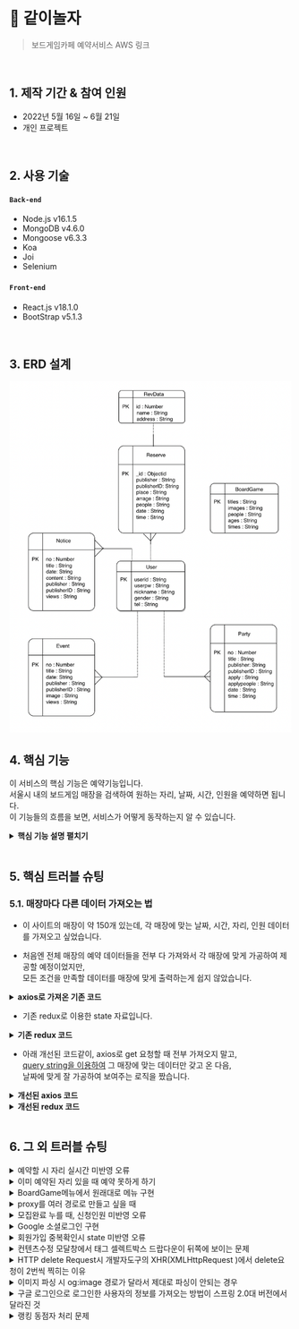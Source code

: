 # 📌  같이놀자
> 보드게임카페 예약서비스
> AWS 링크

<br>

## 1. 제작 기간 & 참여 인원
- 2022년 5월 16일 ~ 6월 21일
- 개인 프로젝트

<br>

## 2. 사용 기술
#### `Back-end`
  - Node.js v16.1.5
  - MongoDB v4.6.0
  - Mongoose v6.3.3
  - Koa
  - Joi
  - Selenium

#### `Front-end`
  - React.js v18.1.0
  - BootStrap v5.1.3

<br>

## 3. ERD 설계
![](https://raw.githubusercontent.com/rkdxodnjs94/image/main/gachinolja%20ERD.png)

## 4. 핵심 기능
이 서비스의 핵심 기능은 예약기능입니다.<br>
서울시 내의 보드게임 매장을 검색하여 원하는 자리, 날짜, 시간, 인원을 예약하면 됩니다.<br>
이 기능들의 흐름을 보면, 서비스가 어떻게 동작하는지 알 수 있습니다.

<details>
<summary><b>핵심 기능 설명 펼치기</b></summary>
<div markdown="1">
  
### 4.1. 전체 흐름
![](https://raw.githubusercontent.com/rkdxodnjs94/image/main/flowpoint.png)

### 4.2. 사용자 요청
![](https://raw.githubusercontent.com/rkdxodnjs94/image/main/flow1.png)

- **URL 정규식 체크** :pushpin: [코드 확인](https://github.com/rkdxodnjs94/gachinolja/blob/frontend/frontend/src/pages/SignUp.js)
  - React.js로 렌더링된 화면단에서, 사용자가 등록을 시도한 URL의 모양새를 정규식으로 확인합니다.
  - URL의 모양새가 아닌 경우, 에러 메세지를 띄웁니다.

- **Axios 비동기 요청** :pushpin: [코드 확인](https://github.com/rkdxodnjs94/gachinolja/blob/frontend/frontend/src/pages/SignUp.js)
  - URL의 모양새인 경우, 컨텐츠를 등록하는 POST 요청을 비동기로 날립니다.

### 4.3. mongoose & Service

![](https://raw.githubusercontent.com/rkdxodnjs94/image/main/flow2.png)

- **mongoose** :pushpin: [코드 확인](https://github.com/rkdxodnjs94/gachiback/blob/main/src/models/user.js)
  - mongoose에서 schema 모델을 생성합니다.

- **index** :pushpin: [코드 확인](https://github.com/rkdxodnjs94/gachiback/blob/main/src/api/user/index.js)
  - 그 모델을 토대로 app의 index에서 url을 통해 요청합니다.

### 4.4. Controller

![](https://raw.githubusercontent.com/rkdxodnjs94/image/main/flow3.png)

- **결과 응답** :pushpin: [코드 확인](https://github.com/rkdxodnjs94/gachiback/blob/main/src/api/user/user.ctrl.js)
  - 요청받은 url을 토대로 데이터가 잘 들어왔는지 로직처리를 합니다.

- **DB에 저장** :pushpin:
  - 로직처리를 마친 후, api의 url로 mongoDB 서버에 데이터를 저장합니다.

- **컨텐츠 저장** :pushpin:
  - 저장된 컨텐츠는 다시 mongoDB - Controller - index를 거쳐 화면단에 송출됩니다.

</div>
</details>

</br>

## 5. 핵심 트러블 슈팅
### 5.1. 매장마다 다른 데이터 가져오는 법
- 이 사이트의 매장이 약 150개 있는데, 각 매장에 맞는 날짜, 시간, 자리, 인원 데이터를 가져오고 싶었습니다.

- 처음엔 전체 매장의 예약 데이터들을 전부 다 가져와서 각 매장에 맞게 가공하여 제공할 예정이었지만,<br>
모든 조건을 만족할 데이터를 매장에 맞게 출력하는게 쉽지 않았습니다.

<details>
<summary><b>axios로 가져온 기존 코드</b></summary>
<div markdown="1">

~~~react.js
useEffect(() => {
  async function axiosdata(){
    try {
      const response = await axios.get('/api/reserve');
      for (var i=0; i<2600; i++) {
        dispatch(setPlace(response.data[i].place));
      for (var i=0; i < response.data.length; i++) {
        dispatch(setSaveReserve(response.data[i].place));
        dispatch(setSaveReserve(response.data[i].arrage[0].arrage));
        console.log(response);
      }
      };
      console.log(response);
    } catch (error) {
      console.log(error);
    }
  }
  axiosdata();
axiosdata();
},[dispatch])
~~~

</div>
</details>

- 기존 redux로 이용한 state 자료입니다.

<details>
<summary><b>기존 redux 코드</b></summary>
<div markdown="1">

~~~react.js
// 자리 데이터를 저장하는 state입니다.
// 초기 state : [ [] ]
// 수정 state : [ ['강남점',1,2,3,...],['홍대점',1,2,3,...], [...] ]
// 초기 state : []
// 수정 state : [ ['강남점',1,2,3..],['홍대점',1,2,3,...], ]
import { createSlice } from "@reduxjs/toolkit";

const SaveReserve = createSlice({
  name : 'savereserve',
  initialState : [
    []
  ],
  initialState : [],
  reducers : {
    setSaveReserve(state, action){
      if (action.payload !== Number){ 
        const setplace = [[...state],[action.payload]];
        return setplace.filter(function(item, idx){
          return setplace.indexOf(item) === idx;
        })
      } else if(action.payload === Number){
        const setarrage = [[...state,action.payload]];
        return setarrage.filter(function(item, idx){
          return setarrage.indexOf(item) === idx;
        })
      }
    setSavePlace(state, action){
      const arr = new Array(state.length).fill(state);
      arr.push(action.payload);
    },
    setSaveArg(state, action){
      const arr = new Array(state.length).fill(state);
      arr.push(action.payload);
    }
  }
});

export const { setSaveReserve } = SaveReserve.actions;
export const { setSavePlace, setSaveArg } = SaveReserve.actions;

export default SaveReserve; 
~~~

</div>
</details>

- 아래 개선된 코드같이, axios로 get 요청할 때 전부 가져오지 말고,<br>
[query string을 이용하여](https://velog.io/@bang9dev/axios-with-qs) 그 매장에 맞는 데이터만 갖고 온 다음,<br>
날짜에 맞게 잘 가공하여 보여주는 로직을 짰습니다.

<details>
<summary><b>개선된 axios 코드</b></summary>
<div markdown="1">

~~~react.js
useEffect(() => {
    async function axiosdata(){
      try {
        const response = await axios.get('/api/reserve/place',{
          params : {place : revdata[id-1].name}
        });
        for ( let i=0; i<response?.data.length; i++) {
          dispatch(setSaveArg(response?.data[i].arrage));
          dispatch(setSavePbID(response?.data[i].publisherID));
          dispatch(setSaveDate(moment(response?.data[i].date).format('YYYY년 MM월 DD일')));
        }
        dispatch(setArray());
      } catch (error) {
        console.log(error);
      }
    }
    axiosdata();
    return () => {
      dispatch(clear());
    }
  },[dispatch]);
~~~

</div>
</details>
  
<details>
<summary><b>개선된 redux 코드</b></summary>
<div markdown="1">

~~~react.js
// 자리 데이터를 저장하는 state입니다.
// 초기 state : []
// 수정 state : [1,2,...]
import { createSlice } from "@reduxjs/toolkit";
const initialState = [];
const SaveReserve = createSlice({
  name : 'savereserve',
  initialState,
  reducers : {
    setSaveArg(state, action){
      state.push(action.payload);
    },
    setSavePbID(state, action){
      state.push(action.payload);
    },
    setSaveDate(state, action){
      state.push(action.payload);
    },
    setArray(state, action){
      const result = [];
      for (let i=0; i<state.length; i+=3){
        result.push(state.slice(i, i+3));
      }
      return result;
    },
    clear : () => initialState
  }
});

export const { clear, setSaveArg, setSavePbID, setSaveDate } = SaveReserve.actions;
export const { clear, setSaveArg, setSavePbID, setSaveDate, setArray } = SaveReserve.actions;

export default SaveReserve; 
~~~

</div>
</details>

</br>

## 6. 그 외 트러블 슈팅
<details>
<summary>예약할 시 자리 실시간 미반영 오류</summary>
<div markdown="1">

- 부모 컴포넌트에 useState 요소들을 설정 후, 예약버튼에 state를 변경하게 만든 다음<br>
  useEffect에 그 요소를 반영
~~~react.js
useEffect(() => {
    async function axiosdata(){
      try {
        const response = await axios.get('/api/reserve/place',{
          params : {place : revdata[id-1].name}
        });
        for ( let i=0; i<response?.data.length; i++) {
          dispatch(setSaveArg(response?.data[i].arrage));
          dispatch(setSavePbID(response?.data[i].publisherID));
          dispatch(setSaveDate(moment(response?.data[i].date).format('YYYY년 MM월 DD일')));
        }
        dispatch(setArray());
      } catch (error) {
        console.log(error);
      }
    }
},[dispatch, props.render]);
  
~~~

</div>
</details>

<details>
<summary>이미 예약된 자리 있을 때 예약 못하게 하기</summary>
<div markdown="1">
  
  - ArragePlace.js에서 includes 함수를 사용하여 해결
  - [https://github.com/rkdxodnjs94/gachinolja/blob/frontend/frontend/src/components/Reserve/ArragePlace.js](https://github.com/rkdxodnjs94/gachinolja/blob/frontend/frontend/src/components/Reserve/ArragePlace.js)
  
</div>
</details>

<details>
<summary>BoardGame메뉴에서 원래대로 메뉴 구현</summary>
<div markdown="1">
  
  - `setMinFilter('')` 와 같이 state값을 빈 값으로 변경하기
  
</div>
</details>
    
<details>
<summary> proxy를 여러 경로로 만들고 싶을 때 </summary>
<div markdown="1">
  
- setupProxy.js에 모듈화하여 여러 경로를 설정할 수 있었습니다.
  
~~~react.js
const {createProxyMiddleware} = require('http-proxy-middleware');``
module.exports = function(app) {
    app.use('/api/',
    createProxyMiddleware( 
        { target: 'http://localhost:4001/', changeOrigin: true }
    ));
    app.use('/v1/nid/me',
    createProxyMiddleware(
        { target: "https://openapi.naver.com/", changeOrigin: true}
    ));
}
~~~
   
</div>
</details>    

<details>
<summary> 모집완료 누를 때, 신청인원 미반영 오류</summary>
<div markdown="1">
  
  - useEffect에 [setData]를 추가하여 axios 데이터가 변경될 때마다 useEffect를 적용하게 설정했습니다.
    - [https://github.com/rkdxodnjs94/gachinolja/blob/frontend/frontend/src/pages/Party/ReadParty.js](https://github.com/rkdxodnjs94/gachinolja/blob/frontend/frontend/src/pages/Party/ReadParty.js)
   
</div>
</details>    

<details>
<summary> Google 소셜로그인 구현</summary>
<div markdown="1">
  
  - 유튜브 영상을 참고하여 해결
    - 참고
      - [https://www.youtube.com/watch?v=roxC8SMs7HU](https://www.youtube.com/watch?v=roxC8SMs7HU)
        
</div>
</details>  
    
<details>
<summary>회원가입 중복확인시 state 미반영 오류</summary>
<div markdown="1">
  - onChange에 state값의 길이를 측정하려 해도 제대로 반영이 안됐습니다.
  - 해결
    - 중복확인 버튼을 만들어 state 데이터값과 axios 데이터값이 일치하도록 로직 구현
    - [https://github.com/rkdxodnjs94/gachinolja/blob/frontend/frontend/src/pages/SignUp.js](https://github.com/rkdxodnjs94/gachinolja/blob/frontend/frontend/src/pages/SignUp.js)
        
</div>
</details> 
    
<details>
<summary> 컨텐츠수정 모달창에서 태그 셀렉트박스 드랍다운이 뒤쪽에 보이는 문제</summary>
<div markdown="1">
  
   - ElementUI의 Global Config에 옵션 추가하면 해결
     - main.js 파일에 `Vue.us(ElementUI, { zIndex: 9999 });` 옵션 추가(9999 이하면 안됌)
   - 참고
     - [https://element.eleme.io/#/en-US/component/quickstart#global-config](https://element.eleme.io/#/en-US/component/quickstart#global-config)
        
</div>
</details> 

<details>
<summary> HTTP delete Request시 개발자도구의 XHR(XMLHttpRequest )에서 delete요청이 2번씩 찍히는 이유</summary>
<div markdown="1">
  
  - When you try to send a XMLHttpRequest to a different domain than the page is hosted, you are violating the same-origin policy. However, this situation became somewhat common, many technics are introduced. CORS is one of them.

        In short, server that you are sending the DELETE request allows cross domain requests. In the process, there should be a **preflight** call and that is the **HTTP OPTION** call.

        So, you are having two responses for the **OPTION** and **DELETE** call.

        see [MDN page for CORS](https://developer.mozilla.org/en-US/docs/Web/HTTP/Access_control_CORS).

    - 출처 : [https://stackoverflow.com/questions/35808655/why-do-i-get-back-2-responses-of-200-and-204-when-using-an-ajax-call-to-delete-o](https://stackoverflow.com/questions/35808655/why-do-i-get-back-2-responses-of-200-and-204-when-using-an-ajax-call-to-delete-o)
        
</div>
</details> 

<details>
<summary> 이미지 파싱 시 og:image 경로가 달라서 제대로 파싱이 안되는 경우</summary>
<div markdown="1">
  
  - UserAgent 설정으로 해결
        - [https://www.javacodeexamples.com/jsoup-set-user-agent-example/760](https://www.javacodeexamples.com/jsoup-set-user-agent-example/760)
        - [http://www.useragentstring.com/](http://www.useragentstring.com/)
        
</div>
</details> 
    
<details>
<summary> 구글 로그인으로 로그인한 사용자의 정보를 가져오는 방법이 스프링 2.0대 버전에서 달라진 것</summary>
<div markdown="1">
  
  - 1.5대 버전에서는 Controller의 인자로 Principal을 넘기면 principal.getName(0에서 바로 꺼내서 쓸 수 있었는데, 2.0대 버전에서는 principal.getName()의 경우 principal 객체.toString()을 반환한다.
    - 1.5대 버전에서 principal을 사용하는 경우
    - 아래와 같이 사용했다면,

    ```jsx
    @RequestMapping("/sso/user")
    @SuppressWarnings("unchecked")
    public Map<String, String> user(Principal principal) {
        if (principal != null) {
            OAuth2Authentication oAuth2Authentication = (OAuth2Authentication) principal;
            Authentication authentication = oAuth2Authentication.getUserAuthentication();
            Map<String, String> details = new LinkedHashMap<>();
            details = (Map<String, String>) authentication.getDetails();
            logger.info("details = " + details);  // id, email, name, link etc.
            Map<String, String> map = new LinkedHashMap<>();
            map.put("email", details.get("email"));
            return map;
        }
        return null;
    }
    ```

    - 2.0대 버전에서는
    - 아래와 같이 principal 객체의 내용을 꺼내 쓸 수 있다.

    ```jsx
    UsernamePasswordAuthenticationToken token =
                    (UsernamePasswordAuthenticationToken) SecurityContextHolder
                            .getContext().getAuthentication();
            Map<String, Object> map = (Map<String, Object>) token.getPrincipal();

            String email = String.valueOf(map.get("email"));
            post.setMember(memberRepository.findByEmail(email));
    ```
        
</div>
</details> 
    
<details>
<summary> 랭킹 동점자 처리 문제</summary>
<div markdown="1">
  
  - PageRequest의 Sort부분에서 properties를 "rankPoint"를 주고 "likeCnt"를 줘서 댓글수보다 좋아요수가 우선순위 갖도록 설정.
  - 좋아요 수도 똑같다면..........
        
</div>
</details> 
    
</br>
